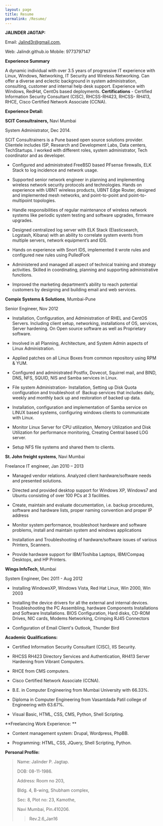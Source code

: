 ```yaml
---
layout: page
title: Resume
permalink: /Resume/
---
```


**JALINDER JAGTAP:**

Email: <Jalind3r@gmail.com>,

Web: Jalindr.github.io Mobile: 9773797147

**Experience Summary**

A dynamic individual with over 3.5 years of progressive IT experience with Linux, Windows, Networking, IT Security and Wireless Networking. Can offer a diverse and eclectic background in system administration, consulting, customer and internal help desk support. Experience with Windows, RedHat, CentOs based deployments. **Certifications** - Certified Information Security Consultant (CISC), RHCSS-RH423, RHCSS- RH413, RHCE, Cisco Certified Network Associate (CCNA).

**Experience Detail:**

**SCIT Consultrainers,** Navi Mumbai

System Administrator, Dec 2014.

SCIT Consultrainers is a Pune based open source solutions provider. Clientele includes ISP, Research and Development Labs, Data centers, TechStartups. I worked with different roles, system administrator, Tech coordinator and as developer.

-   Configured and administrated FreeBSD based PFsense firewalls, ELK Stack to log incidence and network usage.

-   Supported senior network engineer in planning and implementing wireless network security protocols and technologies. Hands on experience with UBNT wireless products, UBNT Edge Router, designed and implemented mesh networks, and point-to-point and point-to-multipoint topologies.

-   Handle responsibilities of regular maintenance of wireless network systems like periodic system testing and software upgrades, firmware upgrades.

-   Designed centralized log server with ELK Stack (Elasticsearch, Logstash, Kibana) with an ability to correlate system events from multiple servers, network equipment’s and IDS.

-   Hands on experience with Snort IDS, implemented it wrote rules and configured new rules using PulledFork

-   Administered and managed all aspect of technical training and strategy activities. Skilled in coordinating, planning and supporting administrative functions.

-   Improved the marketing department’s ability to reach potential customers by designing and building email and web services.

**Compix Systems & Solutions**, Mumbai-Pune

Senior Engineer, Nov 2012

-   Installation, Configuration, and Administration of RHEL and CentOS Servers. Including client setup, networking, installations of OS, services, Server hardening. On Open source software as well as Proprietary software.

-   Involved in all Planning, Architecture, and System Admin aspects of Linux Administration.

-   Applied patches on all Linux Boxes from common repository using RPM & YUM.

-   Configured and administrated Postfix, Dovecot, Squirrel mail, and BIND, DNS, NFS, SQUID, NIS and Samba services in Linux.

-   File system Administration- Installation, Setting up Disk Quota configuration and troubleshoot of  Backup services that includes daily, weekly and monthly back up and restoration of backed up data.

-   Installation, configuration and implementation of Samba service on LINUX based systems, configuring windows clients to communicate with Linux.

-   Monitor Linux Server for CPU utilization, Memory Utilization and Disk Utilization for performance monitoring, Creating Central based LOG server.

-   Setup NFS file systems and shared them to clients.

**St. John freight systems**, Navi Mumbai

Freelance IT engineer, Jan 2010 – 2013

-   Managed vendor relations. Analyzed client hardware/software needs and presented solutions.

-   Directed and provided desktop support for Windows XP, Windows7 and Ubuntu consisting of over 100 PCs at 3 facilities.

-   Create, maintain and evaluate documentation, i.e. backup procedures, software and hardware lists, proper naming convention and proper IP address

-   Monitor system performance, troubleshoot hardware and software problems, install and maintain system and windows applications

<!-- -->

-   Installation and Troubleshooting of hardware/software issues of various Printers, Scanners.

<!-- -->

-   Provide hardware support for IBM/Toshiba Laptops, IBM/Compaq Desktops, and HP Printers.

**Wings InfoTech**, Mumbai

System Engineer, Dec 2011 - Aug 2012

-   Installing WindowsXP, Windows Vista, Red Hat Linux, Win 2000, Win 2003

-   Installing the device drivers for all the external and internal devices. Troubleshooting the PC Assembling, hardware Components Installations and Software Installations. BIOS Configuration, Hard disks, CD-ROM Drives, NIC cards, Modems Networking, Crimping RJ45 Connectors

-   Configuration of Email Client's Outlook, Thunder Bird

**Academic Qualifications:**

-   Certified Information Security Consultant (CISC), IIS Security.

-   RHCSS RH423 Directory Services and Authentication, RH413 Server Hardening from Vibrant Computers.

-   RHCE from CMS computers.

-   Cisco Certified Network Associate (CCNA).

-   B.E. in Computer Engineering from Mumbai University with 66.33%.

-   Diploma in Computer Engineering from Vasantdada Patil college of Engineering with 63.67%.

-   Visual Basic, HTML, CSS, CMS, Python, Shell Scripting.

**Freelancing Work Experience: **

-   Content management system: Drupal, Wordpress, PhpBB.

-   Programming: HTML, CSS, JQuery, Shell Scripting, Python.

**Personal Profile:**

> Name: Jalinder P. Jagtap.
>
> DOB: 08-11-1986.
>
> Address: Room no 203,
>
> Bldg. 4, B-wing, Shubham complex,
>
> Sec: 8, Plot no: 23, Kamothe,
>
> Navi Mumbai, Pin.410206.
>
> > Rev.2.6\_Jan16
